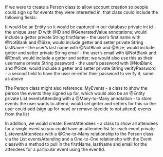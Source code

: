 If we were to create a Person class to allow account creation so people could sign up for events they were interested in, that class could include the following fields:

It would be an Entity so it would be captured in our database
private int id - the unique user ID with @ID and @GeneratedValue annotations; would include a getter
private String firstName - the user’s first name with @NotBlank and @Size; would include getter and setter
private String lastName - the user’s last name with @NotBlank and @Size; would include getter and setter
private String email - the user’s email with @NotBlank and @Email; would include a getter and setter; we would also use this as their username
private String password - the user’s password with @NotBlank and @Size; would include a getter and setter
private String verifyPassword - a second field to have the user re-enter their password to verify it; same as above

The Person class might also reference:
MyEvents - a class to show the person the events they signed up for, which would also be an @Entity
private List<Events> eventsAttending with a @Many-to-Many annotation - to store events the user wants to attend; would set getter and setters for this so the user could add (sign up for new) or remove (decide to not attend) events from the list

In addition, we would create:
EventAttendees - a class to show all attendees for a single event so you could have an attendee list for each event
private List<Event>eventAttendees with a @One-to-Many relationship to the Person class via the List<Events> eventsAttending and a One-to-One relationshp with the Event classwith a method to pull in the firstName, lastName and email for the attendees for a particular event using the eventId.
